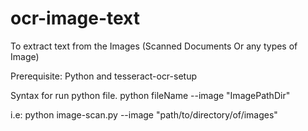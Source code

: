 # ocr-image-text
To extract text from the Images (Scanned Documents Or any types of Image)

Prerequisite:
Python and
tesseract-ocr-setup

Syntax for run python file.
python fileName --image "ImagePathDir"

i.e: 
python image-scan.py --image "path/to/directory/of/images"
